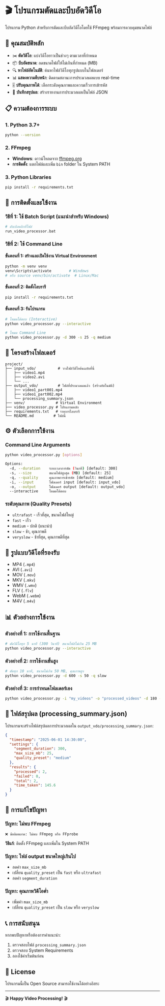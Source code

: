 # 🎬 โปรแกรมตัดและบีบอัดวิดีโอ

โปรแกรม Python สำหรับการตัดและบีบอัดวิดีโอโดยใช้ FFmpeg พร้อมการควบคุมขนาดไฟล์

## 🎯 คุณสมบัติหลัก

- ✂️ **ตัดวิดีโอ**: แบ่งวิดีโอยาวเป็นช่วงๆ ตามเวลาที่กำหนด
- 📦 **บีบอัดขนาด**: ลดขนาดไฟล์ให้ไม่เกินที่กำหนด (MB)
- 🔍 **หาไฟล์อัตโนมัติ**: ค้นหาไฟล์วิดีโอทุกรูปแบบในโฟลเดอร์
- 📊 **แสดงความคืบหน้า**: ติดตามสถานะการประมวลผลแบบ real-time
- 🎚️ **ปรับคุณภาพได้**: เลือกระดับคุณภาพและความเร็วการเข้ารหัส
- 📝 **บันทึกสรุปผล**: สร้างรายงานการประมวลผลเป็นไฟล์ JSON

## 📋 ความต้องการระบบ

### 1. Python 3.7+
```bash
python --version
```

### 2. FFmpeg
- **Windows**: ดาวน์โหลดจาก [ffmpeg.org](https://ffmpeg.org/download.html)
- **การติดตั้ง**: แตกไฟล์และเพิ่ม `bin` folder ใน System PATH

### 3. Python Libraries
```bash
pip install -r requirements.txt
```

## 🚀 การติดตั้งและใช้งาน

### วิธีที่ 1: ใช้ Batch Script (แนะนำสำหรับ Windows)
```bash
# ดับเบิลคลิกที่ไฟล์
run_video_processor.bat
```

### วิธีที่ 2: ใช้ Command Line

#### ขั้นตอนที่ 1: สร้างและเปิดใช้งาน Virtual Environment
```bash
python -m venv venv
venv\Scripts\activate        # Windows
# หรือ source venv/bin/activate  # Linux/Mac
```

#### ขั้นตอนที่ 2: ติดตั้งไลบรารี
```bash
pip install -r requirements.txt
```

#### ขั้นตอนที่ 3: รันโปรแกรม
```bash
# โหมดโต้ตอบ (Interactive)
python video_processor.py --interactive

# โหมด Command Line
python video_processor.py -d 300 -s 25 -q medium
```

## 📁 โครงสร้างโฟลเดอร์

```
project/
├── input_vdo/          # วางไฟล์วิดีโอต้นฉบับที่นี่
│   ├── video1.mp4
│   ├── video2.avi
│   └── ...
├── output_vdo/         # ไฟล์ที่ประมวลผลแล้ว (สร้างอัตโนมัติ)
│   ├── video1_part001.mp4
│   ├── video1_part002.mp4
│   └── processing_summary.json
├── venv/              # Virtual Environment
├── video_processor.py # โปรแกรมหลัก
├── requirements.txt   # รายการไลบรารี
└── README.md         # ไฟล์นี้
```

## ⚙️ ตัวเลือกการใช้งาน

### Command Line Arguments
```bash
python video_processor.py [options]

Options:
  -d, --duration    ระยะเวลาการตัด (วินาที) [default: 300]
  -s, --size        ขนาดไฟล์สูงสุด (MB) [default: 25]
  -q, --quality     คุณภาพการเข้ารหัส [default: medium]
  -i, --input       โฟลเดอร์ input [default: input_vdo]
  -o, --output      โฟลเดอร์ output [default: output_vdo]
  --interactive     โหมดโต้ตอบ
```

### ระดับคุณภาพ (Quality Presets)
- `ultrafast` - เร็วที่สุด, ขนาดไฟล์ใหญ่
- `fast` - เร็ว
- `medium` - ปกติ (แนะนำ)
- `slow` - ช้า, คุณภาพดี
- `veryslow` - ช้าที่สุด, คุณภาพดีที่สุด

## 📄 รูปแบบวิดีโอที่รองรับ

- MP4 (`.mp4`)
- AVI (`.avi`)
- MOV (`.mov`)
- MKV (`.mkv`)
- WMV (`.wmv`)
- FLV (`.flv`)
- WebM (`.webm`)
- M4V (`.m4v`)

## 📊 ตัวอย่างการใช้งาน

### ตัวอย่างที่ 1: การใช้งานพื้นฐาน
```bash
# ตัดวิดีโอทุก 5 นาที (300 วินาที) ขนาดไฟล์ไม่เกิน 25 MB
python video_processor.py --interactive
```

### ตัวอย่างที่ 2: การใช้งานขั้นสูง
```bash
# ตัดทุก 10 นาที, ขนาดไม่เกิน 50 MB, คุณภาพสูง
python video_processor.py -d 600 -s 50 -q slow
```

### ตัวอย่างที่ 3: การกำหนดโฟลเดอร์เอง
```bash
python video_processor.py -i "my_videos" -o "processed_videos" -d 180 -s 15
```

## 📝 ไฟล์สรุปผล (processing_summary.json)

โปรแกรมจะสร้างไฟล์สรุปผลการประมวลผลใน `output_vdo/processing_summary.json`:

```json
{
  "timestamp": "2025-06-01 14:30:00",
  "settings": {
    "segment_duration": 300,
    "max_size_mb": 25,
    "quality_preset": "medium"
  },
  "results": {
    "processed": 2,
    "failed": 0,
    "total": 2,
    "time_taken": 145.6
  }
}
```

## 🔧 การแก้ไขปัญหา

### ปัญหา: ไม่พบ FFmpeg
```
❌ ข้อผิดพลาด: ไม่พบ FFmpeg หรือ FFprobe
```
**วิธีแก้**: ติดตั้ง FFmpeg และเพิ่มใน System PATH

### ปัญหา: ไฟล์ output ขนาดใหญ่เกินไป
- ลดค่า `max_size_mb`
- เปลี่ยน `quality_preset` เป็น `fast` หรือ `ultrafast`
- ลดค่า `segment_duration`

### ปัญหา: คุณภาพวิดีโอต่ำ
- เพิ่มค่า `max_size_mb`
- เปลี่ยน `quality_preset` เป็น `slow` หรือ `veryslow`

## 📞 การสนับสนุน

หากพบปัญหาหรือต้องการคำแนะนำ:
1. ตรวจสอบไฟล์ `processing_summary.json`
2. ตรวจสอบ System Requirements
3. ลองใช้ค่าเริ่มต้นก่อน

## 📄 License

โปรแกรมนี้เป็น Open Source สามารถใช้งานได้อย่างอิสระ

---
🎬 **Happy Video Processing!** 🎬
